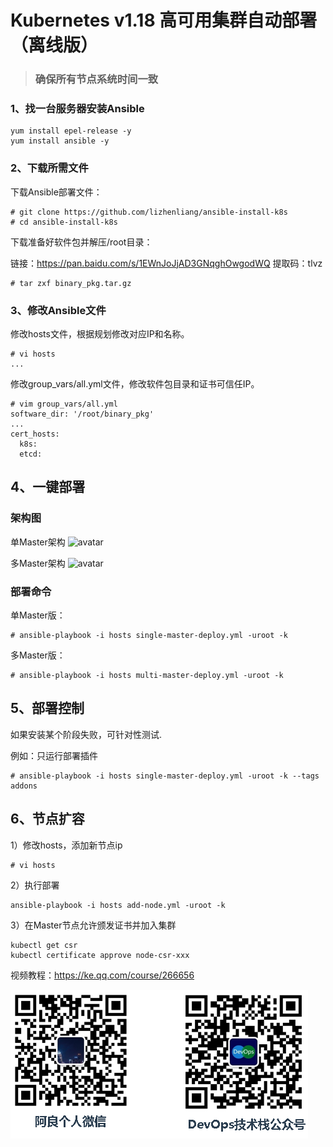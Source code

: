 # Kubernetes v1.18 高可用集群自动部署（离线版）
>### 确保所有节点系统时间一致

### 1、找一台服务器安装Ansible
```
yum install epel-release -y
yum install ansible -y
```
### 2、下载所需文件

下载Ansible部署文件：

```
# git clone https://github.com/lizhenliang/ansible-install-k8s
# cd ansible-install-k8s
```

下载准备好软件包并解压/root目录：

链接：https://pan.baidu.com/s/1EWnJoJjAD3GNqghOwgodWQ 
提取码：tlvz
```
# tar zxf binary_pkg.tar.gz
```
### 3、修改Ansible文件

修改hosts文件，根据规划修改对应IP和名称。

```
# vi hosts
...
```
修改group_vars/all.yml文件，修改软件包目录和证书可信任IP。

```
# vim group_vars/all.yml
software_dir: '/root/binary_pkg'
...
cert_hosts:
  k8s:
  etcd:
```
## 4、一键部署
### 架构图
单Master架构
![avatar](https://github.com/lizhenliang/ansible-install-k8s/blob/master/single-master.jpg)

多Master架构
![avatar](https://github.com/lizhenliang/ansible-install-k8s/blob/master/multi-master.jpg)
### 部署命令
单Master版：
```
# ansible-playbook -i hosts single-master-deploy.yml -uroot -k
```
多Master版：
```
# ansible-playbook -i hosts multi-master-deploy.yml -uroot -k
```

## 5、部署控制
如果安装某个阶段失败，可针对性测试.

例如：只运行部署插件
```
# ansible-playbook -i hosts single-master-deploy.yml -uroot -k --tags addons
```

## 6、节点扩容
1）修改hosts，添加新节点ip
```
# vi hosts
```
2）执行部署
```
ansible-playbook -i hosts add-node.yml -uroot -k
```
3）在Master节点允许颁发证书并加入集群
```
kubectl get csr
kubectl certificate approve node-csr-xxx
```

视频教程：https://ke.qq.com/course/266656

![avatar](https://github.com/lizhenliang/Shell-Python-Document/blob/master/%E8%81%94%E7%B3%BB%E6%96%B9%E5%BC%8F.png)
